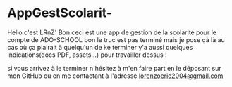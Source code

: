 # AppGestScolarit-
Hello c'est LRnZ'
Bon ceci est une app de gestion de la scolarité pour le compte de ADO-SCHOOL 
bon le truc est pas terminé mais je pose çà là au cas où ça plairait à quelqu'un de ke terminer 
y'a aussi quelques indications(docs PDF, assets...) pour travailler dessus !

si vous arrivez à le terminer n'hésitez à m'en faire part en le déposant sur mon GitHub ou en me contactant à l'adresse
lorenzoeric2004@gmail.com
